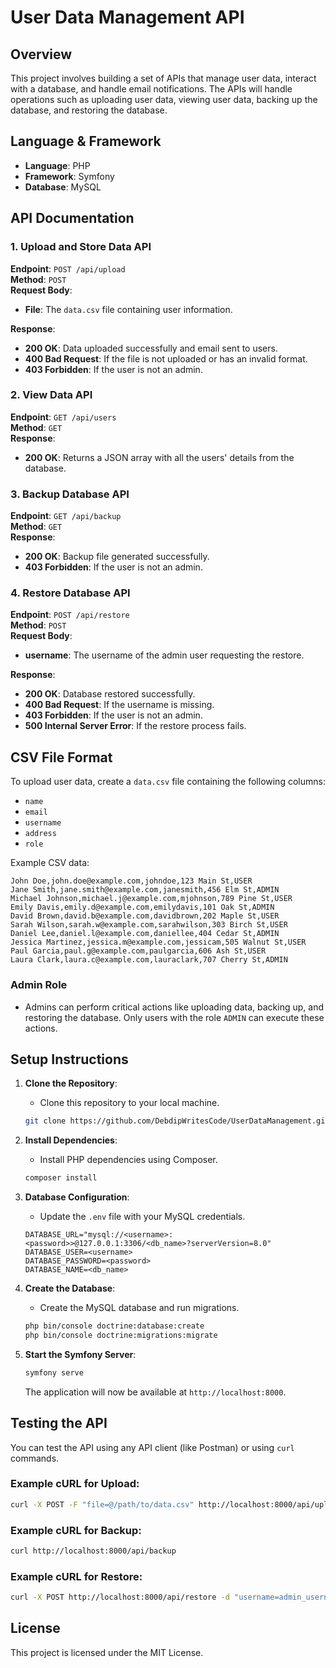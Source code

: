 # User Data Management API

## Overview
This project involves building a set of APIs that manage user data, interact with a database, and handle email notifications. The APIs will handle operations such as uploading user data, viewing user data, backing up the database, and restoring the database.

## Language & Framework
- **Language**: PHP
- **Framework**: Symfony
- **Database**: MySQL

## API Documentation

### 1. Upload and Store Data API
**Endpoint**: `POST /api/upload`  
**Method**: `POST`  
**Request Body**:  
- **File**: The `data.csv` file containing user information.

**Response**:
- **200 OK**: Data uploaded successfully and email sent to users.
- **400 Bad Request**: If the file is not uploaded or has an invalid format.
- **403 Forbidden**: If the user is not an admin.

### 2. View Data API
**Endpoint**: `GET /api/users`  
**Method**: `GET`  
**Response**:
- **200 OK**: Returns a JSON array with all the users' details from the database.

### 3. Backup Database API
**Endpoint**: `GET /api/backup`  
**Method**: `GET`  
**Response**:
- **200 OK**: Backup file generated successfully.
- **403 Forbidden**: If the user is not an admin.

### 4. Restore Database API
**Endpoint**: `POST /api/restore`  
**Method**: `POST`  
**Request Body**:  
- **username**: The username of the admin user requesting the restore.

**Response**:
- **200 OK**: Database restored successfully.
- **400 Bad Request**: If the username is missing.
- **403 Forbidden**: If the user is not an admin.
- **500 Internal Server Error**: If the restore process fails.

## CSV File Format

To upload user data, create a `data.csv` file containing the following columns:
- `name`
- `email`
- `username`
- `address`
- `role`

Example CSV data:

```
John Doe,john.doe@example.com,johndoe,123 Main St,USER
Jane Smith,jane.smith@example.com,janesmith,456 Elm St,ADMIN
Michael Johnson,michael.j@example.com,mjohnson,789 Pine St,USER
Emily Davis,emily.d@example.com,emilydavis,101 Oak St,ADMIN
David Brown,david.b@example.com,davidbrown,202 Maple St,USER
Sarah Wilson,sarah.w@example.com,sarahwilson,303 Birch St,USER
Daniel Lee,daniel.l@example.com,daniellee,404 Cedar St,ADMIN
Jessica Martinez,jessica.m@example.com,jessicam,505 Walnut St,USER
Paul Garcia,paul.g@example.com,paulgarcia,606 Ash St,USER
Laura Clark,laura.c@example.com,lauraclark,707 Cherry St,ADMIN
```

### Admin Role
- Admins can perform critical actions like uploading data, backing up, and restoring the database. Only users with the role `ADMIN` can execute these actions.

## Setup Instructions

1. **Clone the Repository**:
   - Clone this repository to your local machine.

   ```bash
   git clone https://github.com/DebdipWritesCode/UserDataManagement.git
   ```

2. **Install Dependencies**:
   - Install PHP dependencies using Composer.

   ```bash
   composer install
   ```

3. **Database Configuration**:
   - Update the `.env` file with your MySQL credentials.
   
   ```
   DATABASE_URL="mysql://<username>:<password>>@127.0.0.1:3306/<db_name>?serverVersion=8.0"
   DATABASE_USER=<username>
   DATABASE_PASSWORD=<password>
   DATABASE_NAME=<db_name>
   ```

4. **Create the Database**:
   - Create the MySQL database and run migrations.

   ```bash
   php bin/console doctrine:database:create
   php bin/console doctrine:migrations:migrate
   ```

5. **Start the Symfony Server**:

   ```bash
   symfony serve
   ```

   The application will now be available at `http://localhost:8000`.

## Testing the API
You can test the API using any API client (like Postman) or using `curl` commands.

### Example cURL for Upload:

```bash
curl -X POST -F "file=@/path/to/data.csv" http://localhost:8000/api/upload
```

### Example cURL for Backup:

```bash
curl http://localhost:8000/api/backup
```

### Example cURL for Restore:

```bash
curl -X POST http://localhost:8000/api/restore -d "username=admin_username"
```

## License
This project is licensed under the MIT License.